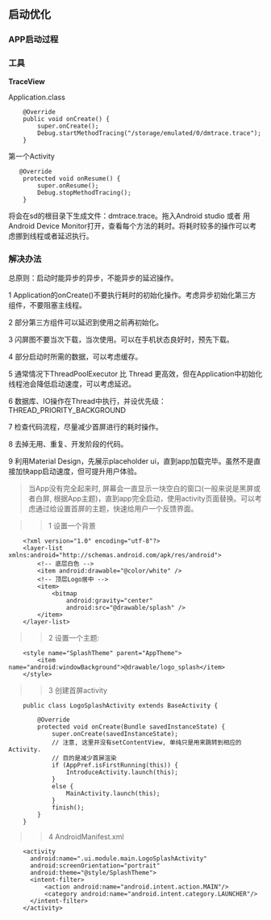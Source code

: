 ## 启动优化

### APP启动过程



### 工具

**TraceView**

   Application.class
   
        @Override
        public void onCreate() {
            super.onCreate();
            Debug.startMethodTracing("/storage/emulated/0/dmtrace.trace");
        }
        
   第一个Activity
        
       @Override
        protected void onResume() {
            super.onResume();
            Debug.stopMethodTracing();
        }
        
   将会在sd的根目录下生成文件：dmtrace.trace。拖入Android studio 或者 用Android Device Monitor打开，查看每个方法的耗时。将耗时较多的操作可以考虑挪到线程或者延迟执行。    
 
### 解决办法
   
 总原则：启动时能异步的异步，不能异步的延迟操作。  
   
 1 Application的onCreate()不要执行耗时的初始化操作。考虑异步初始化第三方组件，不要阻塞主线程。
 
 2 部分第三方组件可以延迟到使用之前再初始化。
 
 3 闪屏图不要当次下载，当次使用。可以在手机状态良好时，预先下载。
 
 4 部分启动时所需的数据，可以考虑缓存。
 
 5 通常情况下ThreadPoolExecutor 比 Thread 更高效，但在Application中初始化线程池会降低启动速度，可以考虑延迟。
 
 6 数据库、IO操作在Thread中执行，并设优先级：THREAD_PRIORITY_BACKGROUND
 
 7 检查代码流程，尽量减少首屏进行的耗时操作。
 
 8 去掉无用、重复、开发阶段的代码。
 
 9 利用Material Design，先展示placeholder ui，直到app加载完毕。虽然不是直接加快app启动速度，但可提升用户体验。
 
   >当App没有完全起来时, 屏幕会一直显示一块空白的窗口(一般来说是黑屏或者白屏, 根据App主题)，直到app完全启动，使用activity页面替换。可以考虑通过给设置首屏的主题，快速给用户一个反馈界面。
    
   >>1 设置一个背景
        
        <?xml version="1.0" encoding="utf-8"?>
        <layer-list xmlns:android="http://schemas.android.com/apk/res/android">
            <!-- 底层白色 -->
            <item android:drawable="@color/white" />
            <!-- 顶层Logo居中 -->
            <item>
                <bitmap
                    android:gravity="center"
                    android:src="@drawable/splash" />
            </item>
        </layer-list>
        
   >>2 设置一个主题:
    
        <style name="SplashTheme" parent="AppTheme">
            <item name="android:windowBackground">@drawable/logo_splash</item>
        </style>
        
        
   >>3 创建首屏activity
      
        public class LogoSplashActivity extends BaseActivity {
        
            @Override
            protected void onCreate(Bundle savedInstanceState) {
                super.onCreate(savedInstanceState);
                // 注意, 这里并没有setContentView, 单纯只是用来跳转到相应的Activity.
                // 目的是减少首屏渲染
                if (AppPref.isFirstRunning(this)) {
                    IntroduceActivity.launch(this);
                }
                else {
                    MainActivity.launch(this);
                }
                finish();
            }
        }

   >>4 AndroidManifest.xml
   
        <activity
          android:name=".ui.module.main.LogoSplashActivity"
          android:screenOrientation="portrait"
          android:theme="@style/SplashTheme">
          <intent-filter>
              <action android:name="android.intent.action.MAIN"/>
              <category android:name="android.intent.category.LAUNCHER"/>
          </intent-filter>
        </activity>
        